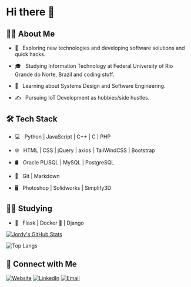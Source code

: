 # Hi there 👋
<h2> 👨‍💻 About Me </h2>

- 🤔 &nbsp; Exploring new technologies and developing software solutions and quick hacks.

- 🎓 &nbsp; Studying Information Technology at Federal University of Rio Grande do Norte, Brazil and coding stuff.

- 🌱 &nbsp; Learning about Systems Design and Software Engineering.

- ✍️ &nbsp; Pursuing IoT Development as hobbies/side hustles.

<h2>🛠 Tech Stack</h2>

- 💻 &nbsp; Python | JavaScript | C++ | C | PHP

- 🌐 &nbsp; HTML | CSS | jQuery | axios | TailWindCSS | Bootstrap

- 🛢 &nbsp; Oracle PL/SQL | MySQL | PostgreSQL

- 🔧 &nbsp; Git | Markdown

- 🖥 &nbsp; Photoshop | Solidworks | Simplify3D

<h2>👨‍🎓 Studying</h2>

- 🔧 &nbsp; Flask | Docker 🐳 | Django

[![Jordy's GitHub Stats](https://github-readme-stats.vercel.app/api?username=JordyAraujo&count_private=true&show_icons=true&theme=react)](https://github.com/JordyAraujo)
<br/>

![Top Langs](https://github-readme-stats.vercel.app/api/top-langs/?username=JordyAraujo&show_icons=true&layout=compact&langs_count=8&theme=react)
<h2> 🤝 Connect with Me </h2>
<a href="https://jordyaraujo.github.io/"><img alt="Website" src="https://img.shields.io/badge/Website-gray?style=flat&logo=appveyor"></a>
<a href="https://www.linkedin.com/in/jordyaraujo/"><img alt="LinkedIn" src="https://img.shields.io/badge/LinkedIn-gray?style=flat&logo=linkedin"></a>
<a href="mailto:jordyaraujo@outlook.com"><img alt="Email" src="https://img.shields.io/badge/Email-gray?style=flat&logo=microsoft-outlook"></a>

